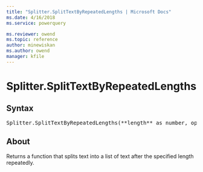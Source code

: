 ```yaml
---
title: "Splitter.SplitTextByRepeatedLengths | Microsoft Docs"
ms.date: 4/16/2018
ms.service: powerquery

ms.reviewer: owend
ms.topic: reference
author: minewiskan
ms.author: owend
manager: kfile
---
```

# Splitter.SplitTextByRepeatedLengths

## Syntax

<pre>
Splitter.SplitTextByRepeatedLengths(**length** as number, optional **startAtEnd** as nullable logical) as function
</pre>

## About
Returns a function that splits text into a list of text after the specified length repeatedly.


